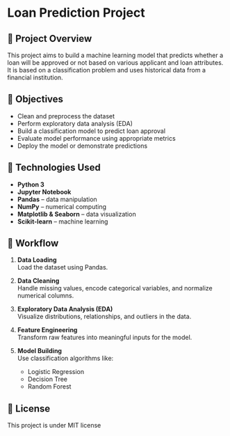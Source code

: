 # Loan Prediction Project

## 📌 Project Overview

This project aims to build a machine learning model that predicts whether a loan will be approved or not based on various applicant and loan attributes. It is based on a classification problem and uses historical data from a financial institution.

## 🚀 Objectives

- Clean and preprocess the dataset
- Perform exploratory data analysis (EDA)
- Build a classification model to predict loan approval
- Evaluate model performance using appropriate metrics
- Deploy the model or demonstrate predictions

## 🧠 Technologies Used

- **Python 3**
- **Jupyter Notebook**
- **Pandas** – data manipulation
- **NumPy** – numerical computing
- **Matplotlib & Seaborn** – data visualization
- **Scikit-learn** – machine learning

## 🔄 Workflow

1. **Data Loading**  
   Load the dataset using Pandas.

2. **Data Cleaning**  
   Handle missing values, encode categorical variables, and normalize numerical columns.

3. **Exploratory Data Analysis (EDA)**  
   Visualize distributions, relationships, and outliers in the data.

4. **Feature Engineering**  
   Transform raw features into meaningful inputs for the model.

5. **Model Building**  
   Use classification algorithms like:
   - Logistic Regression
   - Decision Tree
   - Random Forest


## 📜 License

This project is under MIT license
